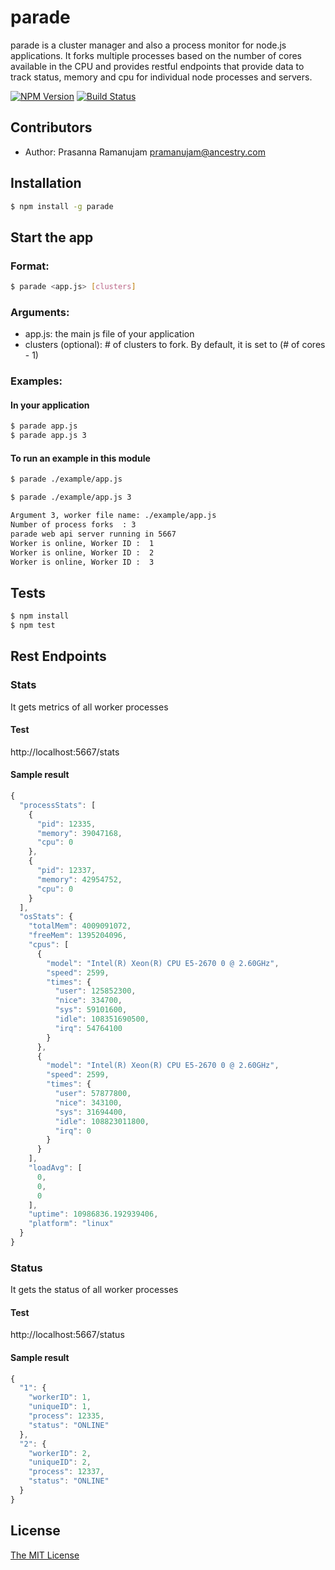 # parade

parade is a cluster manager and also a process monitor for node.js applications.
It forks multiple processes based on the number of cores available in the CPU
and provides restful endpoints that provide data to track status, memory and cpu for individual node processes and servers.

[![NPM Version](https://badge.fury.io/js/parade.svg)](https://badge.fury.io/for/js/parade)
[![Build Status](https://travis-ci.org/Ancestry/parade.svg?branch=master)](https://travis-ci.org/Ancestry/parade)

## Contributors
* Author: Prasanna Ramanujam <pramanujam@ancestry.com>

## Installation
```bash
$ npm install -g parade
```
## Start the app
### Format:

```bash
$ parade <app.js> [clusters]
```
### Arguments:

* app.js: the main js file of your application
* clusters (optional): # of clusters to fork. By default, it is set to (# of cores - 1)

### Examples:

#### In your application
```bash
$ parade app.js
$ parade app.js 3
```
#### To run an example in this module
```bash
$ parade ./example/app.js
```
```bash
$ parade ./example/app.js 3

Argument 3, worker file name: ./example/app.js
Number of process forks  : 3
parade web api server running in 5667
Worker is online, Worker ID :  1
Worker is online, Worker ID :  2
Worker is online, Worker ID :  3
```

## Tests
```bash
$ npm install
$ npm test
```
## Rest Endpoints

### Stats
It gets metrics of all worker processes

#### Test
http://localhost:5667/stats

#### Sample result
```js
{
  "processStats": [
    {
      "pid": 12335,
      "memory": 39047168,
      "cpu": 0
    },
    {
      "pid": 12337,
      "memory": 42954752,
      "cpu": 0
    }
  ],
  "osStats": {
    "totalMem": 4009091072,
    "freeMem": 1395204096,
    "cpus": [
      {
        "model": "Intel(R) Xeon(R) CPU E5-2670 0 @ 2.60GHz",
        "speed": 2599,
        "times": {
          "user": 125852300,
          "nice": 334700,
          "sys": 59101600,
          "idle": 108351690500,
          "irq": 54764100
        }
      },
      {
        "model": "Intel(R) Xeon(R) CPU E5-2670 0 @ 2.60GHz",
        "speed": 2599,
        "times": {
          "user": 57877800,
          "nice": 343100,
          "sys": 31694400,
          "idle": 108823011800,
          "irq": 0
        }
      }
    ],
    "loadAvg": [
      0,
      0,
      0
    ],
    "uptime": 10986836.192939406,
    "platform": "linux"
  }
}
```
### Status
It gets the status of all worker processes

#### Test

http://localhost:5667/status

#### Sample result
```js
{
  "1": {
    "workerID": 1,
    "uniqueID": 1,
    "process": 12335,
    "status": "ONLINE"
  },
  "2": {
    "workerID": 2,
    "uniqueID": 2,
    "process": 12337,
    "status": "ONLINE"
  }
}
```
## License

[The MIT License](http://opensource.org/licenses/MIT)
